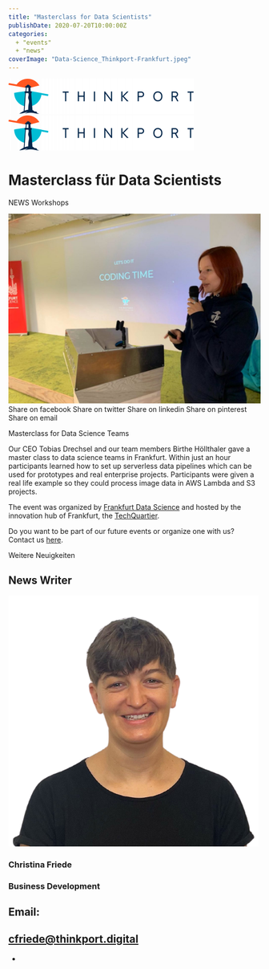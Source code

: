 ```yaml
---
title: "Masterclass for Data Scientists"
publishDate: 2020-07-20T10:00:00Z
categories: 
  + "events"
  + "news"
coverImage: "Data-Science_Thinkport-Frankfurt.jpeg"
---
```


 [![Thinkport Logo](images/Logo_horizontral_new-ovavzp5ztqmosy1yz1jrwr9fv5swhtoc0bky3tkc3g.png "Logo Bright Colours")](https://thinkport.digital)[![Thinkport Logo](images/Logo_horizontral_new-ovavzp5ztqmosy1yz1jrwr9fv5swhtoc0bky3tkc3g.png "Logo Bright Colours")](https://thinkport.digital)

# Masterclass für Data Scientists

NEWS Workshops

![](images/Birthe-at-TechQuartier-1024x768.jpeg) Share on facebook Share on twitter Share on linkedin Share on pinterest Share on email

Masterclass for Data Science Teams

Our CEO Tobias Drechsel and our team members Birthe Höllthaler gave a master class to data science teams in Frankfurt. Within just an hour participants learned how to set up serverless data pipelines which can be used for prototypes and real enterprise projects. Participants were given a real life example so they could process image data in AWS Lambda and S3 projects.   
  
The event was organized by [Frankfurt Data Science](https://www.linkedin.com/company/ffm-datascience/) and hosted by the innovation hub of Frankfurt, the [TechQuartier](https://techquartier.com/).   

Do you want to be part of our future events or organize one with us? Contact us [here](mailto:bvladi@thinkport.digital). 

Weitere Neuigkeiten

## News Writer

![portrait Christina](images/Christina.png)

### Christina Friede

### Business Development

## Email:

## [cfriede@thinkport.digital](mailto:cfriede@thinkport.digital)

* [](https://www.linkedin.com/in/christina-friede-2a6426168/)
